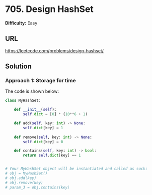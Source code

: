 # 705. Design HashSet

**Difficulty:** Easy

## URL

https://leetcode.com/problems/design-hashset/

## Solution

### Approach 1: Storage for time

The code is shown below:

```python
class MyHashSet:

    def __init__(self):
        self.dict = [0] * (10**6 + 1) 

    def add(self, key: int) -> None:
        self.dict[key] = 1
        
    def remove(self, key: int) -> None:
        self.dict[key] = 0

    def contains(self, key: int) -> bool:
        return self.dict[key] == 1


# Your MyHashSet object will be instantiated and called as such:
# obj = MyHashSet()
# obj.add(key)
# obj.remove(key)
# param_3 = obj.contains(key)
```
